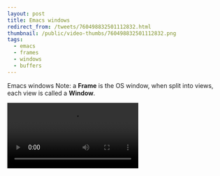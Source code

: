 ```yaml
---
layout: post
title: Emacs windows
redirect_from: /tweets/760498832501112832.html
thumbnail: /public/video-thumbs/760498832501112832.png
tags:
  - emacs
  - frames
  - windows
  - buffers
---
```


Emacs windows Note: a **Frame** is the OS window, when split into views, each view is called a **Window**.

<video controls autoplay loop>
  <source src="/public/videos/760498832501112832.mp4" type="video/mp4">
    Sorry your browser does not support the video tag, maybe time to upgrade?
</video>
